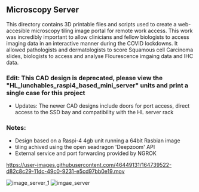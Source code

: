 ## Microscopy Server ##
This directory contains 3D printable files and scripts used to create a web-accesible microscopy tiling image portal for remote work access.
This work was incredibly important to allow clinicians and fellow biologists to access imaging data in an interactive manner during the COVID lockdowns. It allowed pathologists and dermatologists to score Squamous cell Carcinoma slides, biologists to access and analyse Flourescence imgaing data and IHC data.

### Edit: This CAD design is deprecated, please view the "HL_lunchables_raspi4_based_mini_server" units and print a single case for this project
  - Updates: The newer CAD designs include doors for port access, direct access to the SSD bay and compatibility with the HL server rack
  
### Notes:
- Design based on a Raspi-4 4gb unit running a 64bit Rasbian image
- tiling achived using the open seadragon 'Deepzoom' API
- External service and port forwarding provided by NGROK

https://user-images.githubusercontent.com/46449131/164739522-d82c8c29-11dc-49c0-9231-e5cd97bb0e19.mov

![image_server_1](https://user-images.githubusercontent.com/46449131/164740307-ced482df-68f4-451e-859c-0e5f052af715.png)
![imgae_server](https://user-images.githubusercontent.com/46449131/164740312-cb575d75-9696-4e97-ae30-94b3f6a995f5.png)

